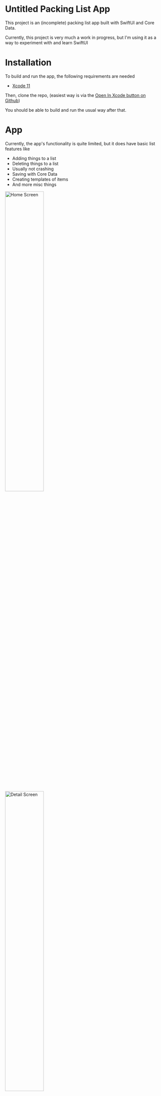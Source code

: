#  Untitled Packing List App
This project is an (incomplete) packing list app built with SwiftUI and Core Data. 

Currently, this project is very much a work in progress, but I'm using it as a way to experiment with and learn SwiftUI

# Installation
 
 To build and run the app, the following requirements are needed
  *  [Xcode 11](https://developer.apple.com/xcode/)

Then, clone the repo, (easiest way is via the [Open In Xcode button on Github](https://github.blog/2017-06-05-clone-in-xcode/))

You should be able to build and run the usual way after that.

# App
Currently, the app's functionality is quite limited, but it does have basic list features like 
* Adding things to a list
* Deleting things to a list
* Usually not crashing
* Saving with Core Data
* Creating templates of items
* And more misc things

<img src="home.png" alt="Home Screen" style="height: 50%">
<img src="detail.png" alt="Detail Screen" style="height: 50%">

# Contributing
So, this is mostly a self-worked project, but if you have anything to contribute, please feel free to submit a PR or filing an issue.

And if any bugs or issues do come up, you can alert me by [filing an issue](https://github.com/katzrkool/trips/issues/new), but as my time is limited, and this project is constantly changing (not much stability yet), I can't promise immediate resolution.

# Future
I hope to have this app become a fully featured packing list app with native tie-ins like Shortcuts support and other features.

Eventually, I'd like to have this be submitted in the app store, but regardless,  it's been a great learning opportunity, and I hope my work can help others with (poorly documented) SwiftUI, especially w/ Core Data connections. 
